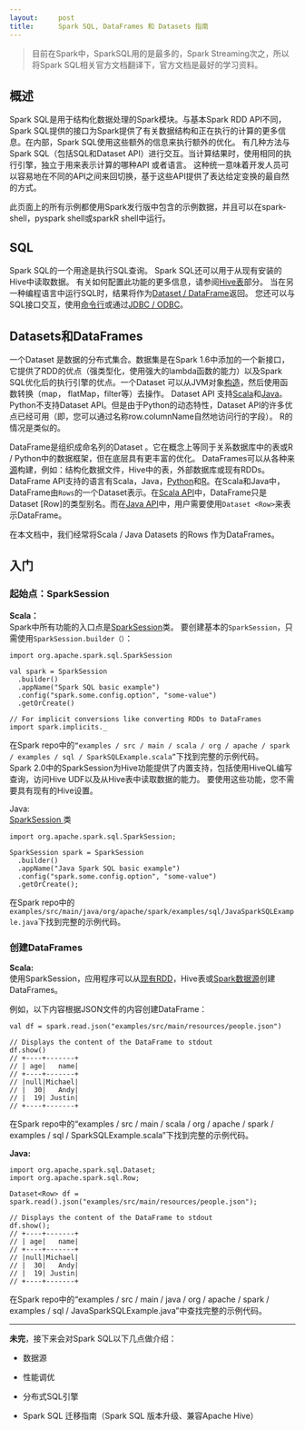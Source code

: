 ```yaml
---
layout:     post
title:      Spark SQL, DataFrames 和 Datasets 指南
---
```

<div id="article_content" class="article_content clearfix csdn-tracking-statistics" data-pid="blog" data-mod="popu_307" data-dsm="post">
								            <div id="content_views" class="markdown_views prism-atom-one-dark">
							<!-- flowchart 箭头图标 勿删 -->
							<svg xmlns="http://www.w3.org/2000/svg" style="display: none;"><path stroke-linecap="round" d="M5,0 0,2.5 5,5z" id="raphael-marker-block" style="-webkit-tap-highlight-color: rgba(0, 0, 0, 0);"></path></svg>
							<blockquote>
  <p>目前在Spark中，SparkSQL用的是最多的，Spark Streaming次之，所以将Spark SQL相关官方文档翻译下，官方文档是最好的学习资料。</p>
</blockquote>



<h2 id="概述">概述</h2>

<p>Spark SQL是用于结构化数据处理的Spark模块。与基本Spark RDD API不同，Spark SQL提供的接口为Spark提供了有关数据结构和正在执行的计算的更多信息。在内部，Spark SQL使用这些额外的信息来执行额外的优化。 有几种方法与Spark SQL（包括SQL和Dataset API）进行交互。当计算结果时，使用相同的执行引擎，独立于用来表示计算的哪种API 或者语言。 这种统一意味着开发人员可以容易地在不同的API之间来回切换，基于这些API提供了表达给定变换的最自然的方式。</p>

<p>此页面上的所有示例都使用Spark发行版中包含的示例数据，并且可以在spark-shell，pyspark shell或sparkR shell中运行。</p>



<h2 id="sql">SQL</h2>

<p>Spark SQL的一个用途是执行SQL查询。 Spark SQL还可以用于从现有安装的Hive中读取数据。 有关如何配置此功能的更多信息，请参阅<a href="http://spark.apache.org/docs/latest/sql-programming-guide.html#hive-tables" rel="nofollow" target="_blank">Hive表</a>部分。 当在另一种编程语言中运行SQL时，结果将作为<a href="http://spark.apache.org/docs/latest/sql-programming-guide.html#datasets-and-dataframes" rel="nofollow" target="_blank">Dataset / DataFrame</a>返回。 您还可以与SQL接口交互，使用<a href="http://spark.apache.org/docs/latest/sql-programming-guide.html#running-the-spark-sql-cli" rel="nofollow" target="_blank">命令行</a>或通过<a href="http://spark.apache.org/docs/latest/sql-programming-guide.html#running-the-thrift-jdbcodbc-server" rel="nofollow" target="_blank">JDBC / ODBC</a>。</p>



<h2 id="datasets和dataframes">Datasets和DataFrames</h2>

<p>一个Dataset 是数据的分布式集合。数据集是在Spark 1.6中添加的一个新接口，它提供了RDD的优点（强类型化，使用强大的lambda函数的能力）以及Spark SQL优化后的执行引擎的优点。一个Dataset 可以从JVM对象<a href="http://spark.apache.org/docs/latest/sql-programming-guide.html#creating-datasets" rel="nofollow" target="_blank">构造</a>，然后使用函数转换（map， flatMap，filter等）去操作。 Dataset API 支持<a href="http://spark.apache.org/docs/latest/api/scala/index.html#org.apache.spark.sql.Dataset" rel="nofollow" target="_blank">Scala</a>和<a href="http://spark.apache.org/docs/latest/api/java/index.html?org/apache/spark/sql/Dataset.html" rel="nofollow" target="_blank">Java</a>。 Python不支持Dataset API。但是由于Python的动态特性，Dataset API的许多优点已经可用（即，您可以通过名称row.columnName自然地访问行的字段）。 R的情况是类似的。</p>

<p>DataFrame是组织成命名列的Dataset 。它在概念上等同于关系数据库中的表或R / Python中的数据框架，但在底层具有更丰富的优化。 DataFrames可以从各种来<a href="http://spark.apache.org/docs/latest/sql-programming-guide.html#data-sources" rel="nofollow" target="_blank">源</a>构建，例如：结构化数据文件，Hive中的表，外部数据库或现有RDDs。 DataFrame API支持的语言有Scala，Java，<a href="http://spark.apache.org/docs/latest/api/python/pyspark.sql.html#pyspark.sql.DataFrame" rel="nofollow" target="_blank">Python</a>和<a href="http://spark.apache.org/docs/latest/api/R/index.html" rel="nofollow" target="_blank">R</a>。在Scala和Java中，DataFrame由<code>Rows</code>的一个Dataset表示。在<a href="http://spark.apache.org/docs/latest/api/scala/index.html#org.apache.spark.sql.Dataset" rel="nofollow" target="_blank">Scala API</a>中，DataFrame只是Dataset [Row]的类型别名。而在<a href="http://spark.apache.org/docs/latest/api/java/index.html?org/apache/spark/sql/Dataset.html" rel="nofollow" target="_blank">Java API</a>中，用户需要使用<code>Dataset &lt;Row&gt;</code>来表示DataFrame。</p>

<p>在本文档中，我们经常将Scala / Java Datasets 的Rows 作为DataFrames。</p>



<h2 id="入门">入门</h2>



<h3 id="起始点sparksession">起始点：SparkSession</h3>

<p><strong>Scala：</strong> <br>
Spark中所有功能的入口点是<a href="http://spark.apache.org/docs/latest/api/scala/index.html#org.apache.spark.sql.SparkSession" rel="nofollow" target="_blank">SparkSession</a>类。 要创建基本的<code>SparkSession</code>，只需使用<code>SparkSession.builder（）</code>：</p>



<pre class="prettyprint"><code class=" hljs avrasm">import org<span class="hljs-preprocessor">.apache</span><span class="hljs-preprocessor">.spark</span><span class="hljs-preprocessor">.sql</span><span class="hljs-preprocessor">.SparkSession</span>

val spark = SparkSession
  <span class="hljs-preprocessor">.builder</span>()
  <span class="hljs-preprocessor">.appName</span>(<span class="hljs-string">"Spark SQL basic example"</span>)
  <span class="hljs-preprocessor">.config</span>(<span class="hljs-string">"spark.some.config.option"</span>, <span class="hljs-string">"some-value"</span>)
  <span class="hljs-preprocessor">.getOrCreate</span>()

// For implicit conversions like converting RDDs to DataFrames
import spark<span class="hljs-preprocessor">.implicits</span>._</code></pre>

<p>在Spark repo中的<code>“examples / src / main / scala / org / apache / spark / examples / sql / SparkSQLExample.scala”</code>下找到完整的示例代码。 <br>
Spark 2.0中的SparkSession为Hive功能提供了内置支持，包括使用HiveQL编写查询，访问Hive UDF以及从Hive表中读取数据的能力。 要使用这些功能，您不需要具有现有的Hive设置。</p>

<p>Java: <br>
<a href="http://spark.apache.org/docs/latest/api/java/index.html#org.apache.spark.sql.SparkSession" rel="nofollow" target="_blank">SparkSession </a>类</p>



<pre class="prettyprint"><code class=" hljs avrasm">import org<span class="hljs-preprocessor">.apache</span><span class="hljs-preprocessor">.spark</span><span class="hljs-preprocessor">.sql</span><span class="hljs-preprocessor">.SparkSession</span><span class="hljs-comment">;</span>

SparkSession spark = SparkSession
  <span class="hljs-preprocessor">.builder</span>()
  <span class="hljs-preprocessor">.appName</span>(<span class="hljs-string">"Java Spark SQL basic example"</span>)
  <span class="hljs-preprocessor">.config</span>(<span class="hljs-string">"spark.some.config.option"</span>, <span class="hljs-string">"some-value"</span>)
  <span class="hljs-preprocessor">.getOrCreate</span>()<span class="hljs-comment">;</span></code></pre>

<p>在Spark repo中的 <br>
<code>examples/src/main/java/org/apache/spark/examples/sql/JavaSparkSQLExample.java</code>下找到完整的示例代码。</p>



<h3 id="创建dataframes">创建DataFrames</h3>

<p><strong>Scala:</strong> <br>
使用SparkSession，应用程序可以从<a href="http://spark.apache.org/docs/latest/sql-programming-guide.html#interoperating-with-rdds" rel="nofollow" target="_blank">现有RDD</a>，Hive表或<a href="http://spark.apache.org/docs/latest/sql-programming-guide.html#data-sources" rel="nofollow" target="_blank">Spark数据源</a>创建DataFrames。</p>

<p>例如，以下内容根据JSON文件的内容创建DataFrame：</p>



<pre class="prettyprint"><code class=" hljs fsharp"><span class="hljs-keyword">val</span> df = spark.read.json(<span class="hljs-string">"examples/src/main/resources/people.json"</span>)

<span class="hljs-comment">// Displays the content of the DataFrame to stdout</span>
df.show()
<span class="hljs-comment">// +----+-------+</span>
<span class="hljs-comment">// | age|   name|</span>
<span class="hljs-comment">// +----+-------+</span>
<span class="hljs-comment">// |null|Michael|</span>
<span class="hljs-comment">// |  30|   Andy|</span>
<span class="hljs-comment">// |  19| Justin|</span>
<span class="hljs-comment">// +----+-------+</span></code></pre>

<p>在Spark repo中的“examples / src / main / scala / org / apache / spark / examples / sql / SparkSQLExample.scala”下找到完整的示例代码。</p>

<p><strong>Java:</strong></p>



<pre class="prettyprint"><code class=" hljs actionscript"><span class="hljs-preprocessor"><span class="hljs-keyword">import</span> org.apache.spark.sql.Dataset;</span>
<span class="hljs-preprocessor"><span class="hljs-keyword">import</span> org.apache.spark.sql.Row;</span>

Dataset&lt;Row&gt; df = spark.read().json(<span class="hljs-string">"examples/src/main/resources/people.json"</span>);

<span class="hljs-comment">// Displays the content of the DataFrame to stdout</span>
df.show();
<span class="hljs-comment">// +----+-------+</span>
<span class="hljs-comment">// | age|   name|</span>
<span class="hljs-comment">// +----+-------+</span>
<span class="hljs-comment">// |null|Michael|</span>
<span class="hljs-comment">// |  30|   Andy|</span>
<span class="hljs-comment">// |  19| Justin|</span>
<span class="hljs-comment">// +----+-------+</span></code></pre>

<p>在Spark repo中的“examples / src / main / java / org / apache / spark / examples / sql / JavaSparkSQLExample.java”中查找完整的示例代码。</p>

<hr>

<p><strong>未完</strong>，接下来会对Spark SQL以下几点做介绍：</p>

<ul>
<li><p>数据源</p></li>
<li><p>性能调优</p></li>
<li><p>分布式SQL引擎</p></li>
<li>Spark SQL 迁移指南（Spark SQL 版本升级、兼容Apache Hive）</li>
</ul>            </div>
						<link href="https://csdnimg.cn/release/phoenix/mdeditor/markdown_views-9e5741c4b9.css" rel="stylesheet">
                </div>